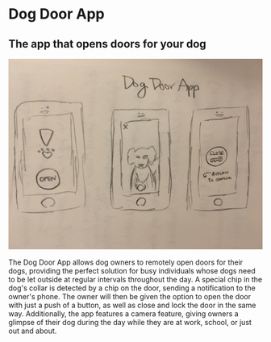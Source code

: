 # Dog Door App

## The app that opens doors for your dog

![](https://github.com/nikkiawong/CIM540/blob/master/Homework/IMG_0550.JPG)

The Dog Door App allows dog owners to remotely open doors for their dogs, providing the perfect solution for busy individuals whose dogs need to be let outside at regular intervals throughout the day. A special chip in the dog's collar is detected by a chip on the door, sending a notification to the owner's phone. The owner will then be given the option to open the door with just a push of a button, as well as close and lock the door in the same way. Additionally, the app features a camera feature, giving owners a glimpse of their dog during the day while they are at work, school, or just out and about.
